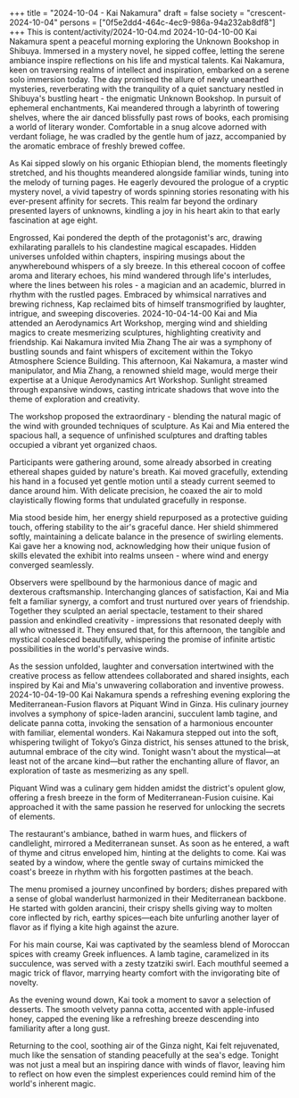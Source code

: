 +++
title = "2024-10-04 - Kai Nakamura"
draft = false
society = "crescent-2024-10-04"
persons = ["0f5e2dd4-464c-4ec9-986a-94a232ab8df8"]
+++
This is content/activity/2024-10-04.md
2024-10-04-10-00
Kai Nakamura spent a peaceful morning exploring the Unknown Bookshop in Shibuya. Immersed in a mystery novel, he sipped coffee, letting the serene ambiance inspire reflections on his life and mystical talents.
Kai Nakamura, keen on traversing realms of intellect and inspiration, embarked on a serene solo immersion today. The day promised the allure of newly unearthed mysteries, reverberating with the tranquility of a quiet sanctuary nestled in Shibuya's bustling heart - the enigmatic Unknown Bookshop. In pursuit of ephemeral enchantments, Kai meandered through a labyrinth of towering shelves, where the air danced blissfully past rows of books, each promising a world of literary wonder. Comfortable in a snug alcove adorned with verdant foliage, he was cradled by the gentle hum of jazz, accompanied by the aromatic embrace of freshly brewed coffee. 

As Kai sipped slowly on his organic Ethiopian blend, the moments fleetingly stretched, and his thoughts meandered alongside familiar winds, tuning into the melody of turning pages. He eagerly devoured the prologue of a cryptic mystery novel, a vivid tapestry of words spinning stories resonating with his ever-present affinity for secrets. This realm far beyond the ordinary presented layers of unknowns, kindling a joy in his heart akin to that early fascination at age eight. 

Engrossed, Kai pondered the depth of the protagonist's arc, drawing exhilarating parallels to his clandestine magical escapades. Hidden universes unfolded within chapters, inspiring musings about the anywherebound whispers of a sly breeze. In this ethereal cocoon of coffee aroma and literary echoes, his mind wandered through life's interludes, where the lines between his roles - a magician and an academic, blurred in rhythm with the rustled pages. Embraced by whimsical narratives and brewing richness, Kap reclaimed bits of himself transmogrified by laughter, intrigue, and sweeping discoveries.
2024-10-04-14-00
Kai and Mia attended an Aerodynamics Art Workshop, merging wind and shielding magics to create mesmerizing sculptures, highlighting creativity and friendship.
Kai Nakamura invited Mia Zhang
The air was a symphony of bustling sounds and faint whispers of excitement within the Tokyo Atmosphere Science Building. This afternoon, Kai Nakamura, a master wind manipulator, and Mia Zhang, a renowned shield mage, would merge their expertise at a Unique Aerodynamics Art Workshop. Sunlight streamed through expansive windows, casting intricate shadows that wove into the theme of exploration and creativity.

The workshop proposed the extraordinary - blending the natural magic of the wind with grounded techniques of sculpture. As Kai and Mia entered the spacious hall, a sequence of unfinished sculptures and drafting tables occupied a vibrant yet organized chaos.

Participants were gathering around, some already absorbed in creating ethereal shapes guided by nature's breath. Kai moved gracefully, extending his hand in a focused yet gentle motion until a steady current seemed to dance around him. With delicate precision, he coaxed the air to mold clayistically flowing forms that undulated gracefully in response.

Mia stood beside him, her energy shield repurposed as a protective guiding touch, offering stability to the air's graceful dance. Her shield shimmered softly, maintaining a delicate balance in the presence of swirling elements. Kai gave her a knowing nod, acknowledging how their unique fusion of skills elevated the exhibit into realms unseen - where wind and energy converged seamlessly.

Observers were spellbound by the harmonious dance of magic and dexterous craftsmanship. Interchanging glances of satisfaction, Kai and Mia felt a familiar synergy, a comfort and trust nurtured over years of friendship. Together they sculpted an aerial spectacle, testament to their shared passion and enkindled creativity - impressions that resonated deeply with all who witnessed it. They ensured that, for this afternoon, the tangible and mystical coalesced beautifully, whispering the promise of infinite artistic possibilities in the world's pervasive winds.

As the session unfolded, laughter and conversation intertwined with the creative process as fellow attendees collaborated and shared insights, each inspired by Kai and Mia's unwavering collaboration and inventive prowess.
2024-10-04-19-00
Kai Nakamura spends a refreshing evening exploring the Mediterranean-Fusion flavors at Piquant Wind in Ginza. His culinary journey involves a symphony of spice-laden arancini, succulent lamb tagine, and delicate panna cotta, invoking the sensation of a harmonious encounter with familiar, elemental wonders.
Kai Nakamura stepped out into the soft, whispering twilight of Tokyo’s Ginza district, his senses attuned to the brisk, autumnal embrace of the city wind. Tonight wasn't about the mystical—at least not of the arcane kind—but rather the enchanting allure of flavor, an exploration of taste as mesmerizing as any spell.

Piquant Wind was a culinary gem hidden amidst the district's opulent glow, offering a fresh breeze in the form of Mediterranean-Fusion cuisine. Kai approached it with the same passion he reserved for unlocking the secrets of elements. 

The restaurant's ambiance, bathed in warm hues, and flickers of candlelight, mirrored a Mediterranean sunset. As soon as he entered, a waft of thyme and citrus enveloped him, hinting at the delights to come. Kai was seated by a window, where the gentle sway of curtains mimicked the coast's breeze in rhythm with his forgotten pastimes at the beach. 

The menu promised a journey unconfined by borders; dishes prepared with a sense of global wanderlust harmonized in their Mediterranean backbone. He started with golden arancini, their crispy shells giving way to molten core inflected by rich, earthy spices—each bite unfurling another layer of flavor as if flying a kite high against the azure. 

For his main course, Kai was captivated by the seamless blend of Moroccan spices with creamy Greek influences. A lamb tagine, caramelized in its succulence, was served with a zesty tzatziki swirl. Each mouthful seemed a magic trick of flavor, marrying hearty comfort with the invigorating bite of novelty.  

As the evening wound down, Kai took a moment to savor a selection of desserts. The smooth velvety panna cotta, accented with apple-infused honey, capped the evening like a refreshing breeze descending into familiarity after a long gust.

Returning to the cool, soothing air of the Ginza night, Kai felt rejuvenated, much like the sensation of standing peacefully at the sea's edge. Tonight was not just a meal but an inspiring dance with winds of flavor, leaving him to reflect on how even the simplest experiences could remind him of the world's inherent magic.
